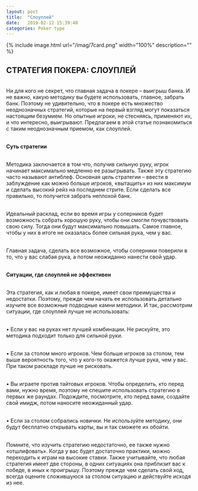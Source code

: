 ```yaml
---
layout: post
title:  "Слоуплей"
date:   2019-02-12 15:39:40
categories: Poker type
---
```


{% include image.html url="/imag/7card.png" width="100%" description="" %}

## СТРАТЕГИЯ ПОКЕРА: СЛОУПЛЕЙ

<br>Ни для кого не секрет, что главная задача в покере – выигрыш банка. И не важно, какую методику вы будете использовать, главное, забрать банк. Поэтому не удивительно, что в покере есть множество неоднозначных стратегий, которые на первый взгляд могут показаться настоящим безумием. Но опытные игроки, не стесняясь, применяют их, и что интересно, выигрывают. Предлагаем в этой статье познакомиться с таким неоднозначным приемом, как слоуплей.

<br><strong>Суть стратегии </strong>

<br>Методика заключается в том что, получив сильную руку, игрок начинает максимально медленно ее разыгрывать. Также эту стратегию часто называют антиблеф. Основная цель стратегии – ввести в заблуждение как можно больше игроков, «вытащить» из них максимум и сделать высокий рейз на последнем стрите. Если сделать все правильно, то получится забрать неплохой банк.

<br>Идеальный расклад, если во время игры у соперников будет возможность собрать хорошую руку, чтобы они смогли почувствовать свою силу. Тогда они будут максимально повышать. Самое главное, чтобы у них в итоге не оказалась более сильная рука, чем у вас.

<br>Главная задача, сделать все возможное, чтобы соперники поверили в то, что у вас слабая рука, а потом неожиданно нанести свой удар.

<br><strong>Ситуации, где слоуплей не эффективен</strong>

<br>Эта стратегия, как и любая в покере, имеет свои преимущества и недостатки. Поэтому, прежде чем начать ее использовать детально изучите все возможные подводные камни методики. И так, рассмотрим ситуации, где слоуплей лучше не использовать:

<br>•	Если у вас на руках нет лучшей комбинации. Не рискуйте, это методика подходит только для сильной руки.

<br>•	Если за столом много игроков. Чем больше игроков за столом, тем выше вероятность того, что у кого-то окажется лучше рука, чем у вас. При таком раскладе лучше не рисковать. 

<br>•	Вы играете против тайтовых игроков. Чтобы определить, кто перед вами, нужно время, поэтому не спешите использовать стратегию в первых же раундах. Подождите, посмотрите, кто перед вами, создайте свой имидж, потом наносите неожиданный удар.

<br>•	Если за столом собрались новички. Не используйте методику, они будут бесплатно открывать карты, вы и так сможете их обойти. 

<br>Помните, что изучить стратегию недостаточно, ее также нужно «отшлифовать». Когда у вас будет достаточно практики, можно переходить к играм на высокие ставки. Также учитывайте, что любая стратегия имеет две стороны, в одних ситуациях она приблизит вас к победе, в иных к проигрышу. Поэтому прежде чем сделать свой ход, всегда оцените сложившуюся за столом ситуацию и действуйте исходя из нее. 


